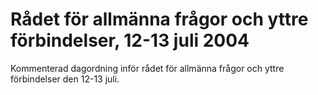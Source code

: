 # Rådet för allmänna frågor och yttre förbindelser, 12-13 juli 2004

Kommenterad dagordning inför rådet för allmänna frågor och yttre förbindelser den 12\-13 juli.
